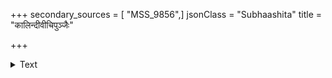 +++
secondary_sources = [ "MSS_9856",]
jsonClass = "Subhaashita"
title = "कालिन्दीवीचिपुञ्जैः"

+++

<details><summary>Text</summary>

कालिन्दीवीचिपुञ्जैः कुवलयविपिनैरिन्द्रनीलच्छटाभिः शैवालैः कज्जलौघैरलितिमिरभरैर्बालजीमूतजालैः।  
कस्तूरीकोकिलानां ततिभिरिव सहाचाकचिक्यप्रपञ्चैस् त्रैलोक्यं पूरयन्ती शमयतु विपदः शांभवी कण्ठनाला॥
</details>
